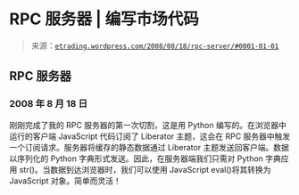 <!--yml

分类：未分类

日期：2024-05-12 19:41:32

-->

# RPC 服务器 | 编写市场代码

> 来源：[`etrading.wordpress.com/2008/08/18/rpc-server/#0001-01-01`](https://etrading.wordpress.com/2008/08/18/rpc-server/#0001-01-01)

## RPC 服务器

### 2008 年 8 月 18 日

刚刚完成了我的 RPC 服务器的第一次切割，这是用 Python 编写的。在浏览器中运行的客户端 JavaScript 代码订阅了 Liberator 主题，这会在 RPC 服务器中触发一个订阅请求。服务器将缓存的静态数据通过 Liberator 主题发送回客户端。数据以序列化的 Python 字典形式发送。因此，在服务器端我们只需对 Python 字典应用 str()。当数据到达浏览器时，我们可以使用 JavaScript eval()将其转换为 JavaScript 对象。简单而灵活！
